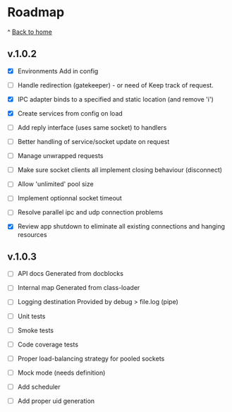 # Roadmap

^ [Back to home](../README.md)


## v.1.0.2

- [x] Environments
  Add in config

- [ ] Handle redirection (gatekeeper) - or need of
  Keep track of request.

- [x] IPC adapter binds to a specified and static location (and remove 'i')

- [x] Create services from config on load

- [ ] Add reply interface (uses same socket) to handlers 

- [ ] Better handling of service/socket update on request

- [ ] Manage unwrapped requests

- [ ] Make sure socket clients all implement closing behaviour (disconnect)

- [ ] Allow 'unlimited' pool size

- [ ] Implement optionnal socket timeout

- [ ] Resolve parallel ipc and udp connection problems

- [x] Review app shutdown to eliminate all existing connections and hanging resources

## v.1.0.3

- [ ] API docs
  Generated from docblocks

- [ ] Internal map
  Generated from class-loader

- [ ] Logging destination
  Provided by debug > file.log (pipe)

- [ ] Unit tests

- [ ] Smoke tests

- [ ] Code coverage tests

- [ ] Proper load-balancing strategy for pooled sockets

- [ ] Mock mode (needs definition)

- [ ] Add scheduler

- [ ] Add proper uid generation
